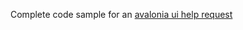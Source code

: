 Complete code sample for an [avalonia ui help request][0]

[0]: https://github.com/djeikyb/AvaloniaHelp
